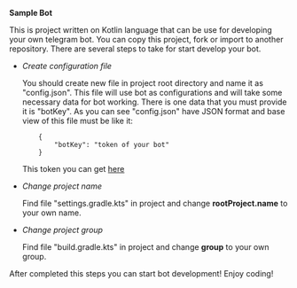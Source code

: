 **Sample Bot**

This is project written on Kotlin language that can be use for developing your own telegram bot.
You can copy this project, fork or import to another repository.
There are several steps to take for start develop your bot.

+ *Create configuration file*

    You should create new file in project root directory and name it as "config.json".
    This file will use bot as configurations and will take some necessary data for bot working.
    There is one data that you must provide it is "botKey". As you can see "config.json" have JSON format
    and base view of this file must be like it:
    ```
        {
            "botKey": "token of your bot"
        }
    ```
  This token you can get [here](https://t.me/BotFather)
+ *Change project name*
    
    Find file "settings.gradle.kts" in project and change **rootProject.name**
    to your own name.
+ *Change project group*
  
    Find file "build.gradle.kts" in project and change **group** to your own group.


After completed this steps you can start bot development! Enjoy coding!